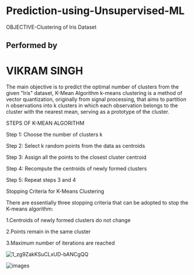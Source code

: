# Prediction-using-Unsupervised-ML

OBJECTIVE-Clustering of Iris Dataset
## Performed by 
# VIKRAM SINGH

The main objective is to predict the optimal number of clusters from the given "Iris" dataset, K-Mean Algorithm
k-means clustering is a method of vector quantization, originally from signal processing, that aims to partition n observations into k clusters in which each observation belongs to the cluster with the nearest mean, serving as a prototype of the cluster.

STEPS OF K-MEAN ALGORITHM

Step 1: Choose the number of clusters k

Step 2: Select k random points from the data as centroids

Step 3: Assign all the points to the closest cluster centroid

Step 4: Recompute the centroids of newly formed clusters

Step 5: Repeat steps 3 and 4

Stopping Criteria for K-Means Clustering

There are essentially three stopping criteria that can be adopted to stop the K-means algorithm:

1.Centroids of newly formed clusters do not change

2.Points remain in the same cluster

3.Maximum number of iterations are reached

![1_zg9ZakKSuCLxUD-bANCgQQ](https://user-images.githubusercontent.com/75565736/115990020-b69d0a80-a5de-11eb-8b30-d0c0a81002c9.png)

![images](https://user-images.githubusercontent.com/75565736/115990021-ba309180-a5de-11eb-97d1-2db2160c3d1b.png)


